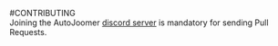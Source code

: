 #CONTRIBUTING\
Joining the AutoJoomer [discord server](https://discord.gg/ttnwXqZkYU) is mandatory for sending Pull Requests.

